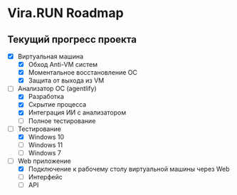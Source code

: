 # Vira.RUN Roadmap

## Текущий прогресс проекта

- [x] Виртуальная машина
  - [x] Обход Anti-VM систем
  - [x] Моментальное восстановление ОС
  - [x] Защита от выхода из VM  
- [ ] Анализатор ОС (agentlify)
  - [x] Разработка
  - [x] Скрытие процесса
  - [x] Интеграция ИИ с анализатором
  - [ ] Полное тестирование
- [ ] Тестирование
  - [x] Windows 10
  - [ ] Windows 11
  - [ ] Windows 7 
- [ ] Web приложение
  - [x] Подключение к рабочему столу виртуальной машины через Web
  - [ ] Интерфейс
  - [ ] API
